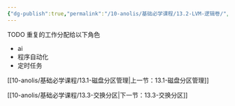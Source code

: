 ```yaml
---
{"dg-publish":true,"permalink":"/10-anolis/基础必学课程/13.2-LVM-逻辑卷/","dgPassFrontmatter":true}
---
```


TODO 重复的工作分配给以下角色
- ai
- 程序自动化
- 定时任务

[[10-anolis/基础必学课程/13.1-磁盘分区管理\|上一节：13.1-磁盘分区管理]]

[[10-anolis/基础必学课程/13.3-交换分区\|下一节：13.3-交换分区]]